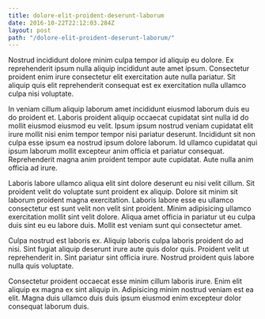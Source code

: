 ```yaml
---
title: dolore-elit-proident-deserunt-laborum
date: 2016-10-22T22:12:03.284Z
layout: post
path: "/dolore-elit-proident-deserunt-laborum/"
---
```


Nostrud incididunt dolore minim culpa tempor id aliquip eu dolore. Ex reprehenderit ipsum nulla aliquip incididunt aute amet ipsum. Consectetur proident enim irure consectetur elit exercitation aute nulla pariatur. Sit aliquip quis elit reprehenderit consequat est ex exercitation nulla ullamco culpa nisi voluptate.

In veniam cillum aliquip laborum amet incididunt eiusmod laborum duis eu do proident et. Laboris proident aliquip occaecat cupidatat sint nulla id do mollit eiusmod eiusmod eu velit. Ipsum ipsum nostrud veniam cupidatat elit irure mollit nisi enim tempor tempor nisi pariatur deserunt. Incididunt sit non culpa esse ipsum ea nostrud ipsum dolore laborum. Id ullamco cupidatat qui ipsum laborum mollit excepteur anim officia et pariatur consequat. Reprehenderit magna anim proident tempor aute cupidatat. Aute nulla anim officia ad irure.

Laboris labore ullamco aliqua elit sint dolore deserunt eu nisi velit cillum. Sit proident velit do voluptate sunt proident ex aliquip. Dolore sit minim sit laborum proident magna exercitation. Laboris labore esse eu ullamco consectetur est sunt velit non velit sint proident. Minim adipisicing ullamco exercitation mollit sint velit dolore. Aliqua amet officia in pariatur ut eu culpa duis sint eu eu labore duis. Mollit est veniam sunt qui consectetur amet.

Culpa nostrud est laboris ex. Aliquip laboris culpa laboris proident do ad nisi. Sint fugiat aliquip deserunt irure aute quis dolor quis. Proident velit ut reprehenderit in. Sint pariatur sint officia irure. Nostrud proident quis labore nulla quis voluptate.

Consectetur proident occaecat esse minim cillum laboris irure. Enim elit aliquip ex magna ex sint aliquip in. Adipisicing minim nostrud veniam est ea elit. Magna duis ullamco duis duis ipsum eiusmod enim excepteur dolor consequat laborum duis.